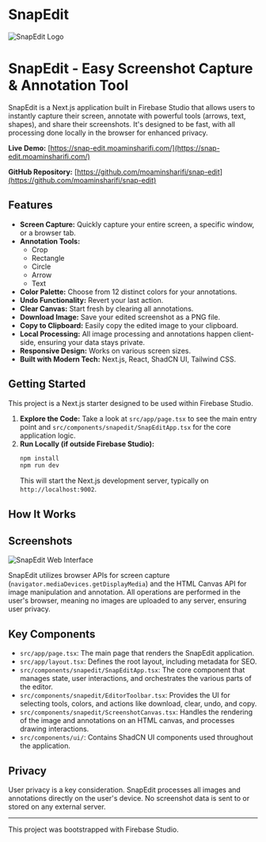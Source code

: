 
# SnapEdit
![SnapEdit Logo](SnapEdit-logo.png)
# SnapEdit - Easy Screenshot Capture & Annotation Tool

SnapEdit is a Next.js application built in Firebase Studio that allows users to instantly capture their screen, annotate with powerful tools (arrows, text, shapes), and share their screenshots. It's designed to be fast, with all processing done locally in the browser for enhanced privacy.

**Live Demo:** [https://snap-edit.moaminsharifi.com/](https://snap-edit.moaminsharifi.com/)

**GitHub Repository:** [https://github.com/moaminsharifi/snap-edit](https://github.com/moaminsharifi/snap-edit)

## Features

-   **Screen Capture:** Quickly capture your entire screen, a specific window, or a browser tab.
-   **Annotation Tools:**
    -   Crop
    -   Rectangle
    -   Circle
    -   Arrow
    -   Text
-   **Color Palette:** Choose from 12 distinct colors for your annotations.
-   **Undo Functionality:** Revert your last action.
-   **Clear Canvas:** Start fresh by clearing all annotations.
-   **Download Image:** Save your edited screenshot as a PNG file.
-   **Copy to Clipboard:** Easily copy the edited image to your clipboard.
-   **Local Processing:** All image processing and annotations happen client-side, ensuring your data stays private.
-   **Responsive Design:** Works on various screen sizes.
-   **Built with Modern Tech:** Next.js, React, ShadCN UI, Tailwind CSS.

## Getting Started

This project is a Next.js starter designed to be used within Firebase Studio.

1.  **Explore the Code:** Take a look at `src/app/page.tsx` to see the main entry point and `src/components/snapedit/SnapEditApp.tsx` for the core application logic.
2.  **Run Locally (if outside Firebase Studio):**
    ```bash
    npm install
    npm run dev
    ```
    This will start the Next.js development server, typically on `http://localhost:9002`.

## How It Works

## Screenshots

![SnapEdit Web Interface](SnapEdit-Web.png)

SnapEdit utilizes browser APIs for screen capture (`navigator.mediaDevices.getDisplayMedia`) and the HTML Canvas API for image manipulation and annotation. All operations are performed in the user's browser, meaning no images are uploaded to any server, ensuring user privacy.

## Key Components

-   `src/app/page.tsx`: The main page that renders the SnapEdit application.
-   `src/app/layout.tsx`: Defines the root layout, including metadata for SEO.
-   `src/components/snapedit/SnapEditApp.tsx`: The core component that manages state, user interactions, and orchestrates the various parts of the editor.
-   `src/components/snapedit/EditorToolbar.tsx`: Provides the UI for selecting tools, colors, and actions like download, clear, undo, and copy.
-   `src/components/snapedit/ScreenshotCanvas.tsx`: Handles the rendering of the image and annotations on an HTML canvas, and processes drawing interactions.
-   `src/components/ui/`: Contains ShadCN UI components used throughout the application.

## Privacy

User privacy is a key consideration. SnapEdit processes all images and annotations directly on the user's device. No screenshot data is sent to or stored on any external server.

---

This project was bootstrapped with Firebase Studio.
